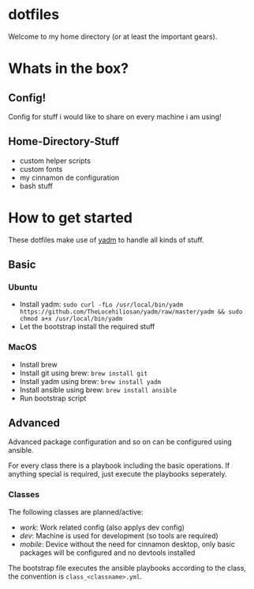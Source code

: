dotfiles
===

Welcome to my home directory (or at least the important gears).

# Whats in the box?

## Config!
Config for stuff i would like to share on every machine i am using!

## Home-Directory-Stuff
- custom helper scripts
- custom fonts
- my cinnamon de configuration
- bash stuff

# How to get started

These dotfiles make use of [yadm](https://yadm.io/) to handle all kinds
of stuff.

## Basic
### Ubuntu
- Install yadm: ``sudo curl -fLo /usr/local/bin/yadm https://github.com/TheLocehiliosan/yadm/raw/master/yadm && sudo chmod a+x /usr/local/bin/yadm``
- Let the bootstrap install the required stuff

### MacOS
- Install brew
- Install git using brew: `brew install git`
- Install yadm using brew: `brew install yadm`
- Install ansible using brew: `brew install ansible`
- Run bootstrap script

## Advanced
Advanced package configuration and so on can be configured using ansible.

For every class there is a playbook including the basic operations. If
anything special is required, just execute the playbooks seperately.

### Classes
The following classes are planned/active:

- *work*: Work related config (also applys dev config)
- *dev*: Machine is used for development (so tools are required)
- *mobile*: Device without the need for cinnamon desktop, only basic
  packages will be configured and no devtools installed

The bootstrap file executes the ansible playbooks according to the
class, the convention is `class_<classname>.yml`.

